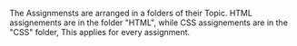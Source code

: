 The Assignmensts are arranged in a folders of their Topic. HTML assignements are in the folder "HTML", while CSS assignements are in the "CSS" folder, This applies for every assignment.
